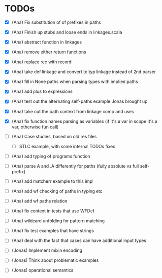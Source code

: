 # TODOs

- [x] (Ana) Fix substitution of of prefixes in paths
- [x] (Ana) Finish up stubs and loose ends in linkages.scala
- [x] (Ana) abstract function in linkages 
- [x] (Ana) remove either return functions
- [x] (Ana) replace rec with record 
- [x] (Ana) take def linkage and convert to typ linkage instead of 2nd parser
- [x] (Ana) fill in None paths when parsing types with implied paths
- [x] (Ana) add plus to expressions
- [x] (Ana) test out the alternating self-paths example Jonas brought up
- [x] (Ana) take out the path context from linkage comp and uses
- [x] (Ana) fix function names parsing as variables (if it's a var in scope it's a var, otherwise fun call)
- [ ] (Ana) Case studies, based on old res files
  - [ ] STLC example, with some internal TODOs fixed
- [ ] (Ana) add typing of programs function
- [ ] (Ana) parse A and .A differently for paths (fully absolute vs full self-prefix)
- [ ] (Ana) add matcherr example to this impl
- [ ] (Ana) add wf checking of paths in typing etc
- [ ] (Ana) add wf paths relation
- [ ] (Ana) fix context in tests that use WFDef
- [ ] (Ana) wildcard unfolding for pattern matching
- [ ] (Ana) fix test examples that have strings
- [ ] (Ana) deal with the fact that cases can have additional input types


- [ ] (Jonas) Implement mixin encoding
- [ ] (Jonas) Think about problematic examples
- [ ] (Jonas) operational semantics